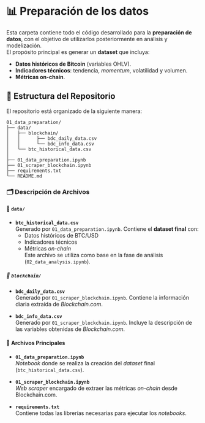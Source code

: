 # 📊  Preparación de los datos

Esta carpeta contiene todo el código desarrollado para la **preparación de datos**, con el objetivo de utilizarlos posteriormente en análisis y modelización.  
El propósito principal es generar un **dataset** que incluya:

- **Datos históricos de Bitcoin** (variables OHLV).  
- **Indicadores técnicos**: tendencia, *momentum*, volatilidad y volumen.  
- **Métricas on-chain**.  


## 📁 Estructura del Repositorio

El repositorio está organizado de la siguiente manera:

```plaintext
01_data_preparation/
├── data/
│   ├── blockchain/
│   │      ├── bdc_daily_data.csv
│   │      └── bdc_info_data.csv
│   └── btc_historical_data.csv
│
├── 01_data_preparation.ipynb  
├── 01_scraper_blockchain.ipynb
├── requirements.txt
└── README.md
```

### 🗂️ Descripción de Archivos

#### 📁 `data/`

- **`btc_historical_data.csv`**  
  Generado por `01_data_preparation.ipynb`. Contiene el **dataset final** con:
  - Datos históricos de BTC/USD
  - Indicadores técnicos
  - Métricas *on-chain*  
  Este archivo se utiliza como base en la fase de análisis (`02_data_analysis.ipynb`).

##### 📁 `blockchain/`

- **`bdc_daily_data.csv`**  
  Generado por `01_scraper_blockchain.ipynb`. Contiene la información diaria extraída de *Blockchain.com*.

- **`bdc_info_data.csv`**  
  Generado por `01_scraper_blockchain.ipynb`. Incluye la descripción de las variables obtenidas de *Blockchain.com*.


#### 📄 Archivos Principales

- **`01_data_preparation.ipynb`**  
  *Notebook* donde se realiza la creación del *dataset* final (`btc_historical_data.csv`).

- **`01_scraper_blockchain.ipynb`**  
  *Web scraper* encargado de extraer las métricas *on-chain* desde Blockchain.com.

- **`requirements.txt`**  
  Contiene todas las librerías necesarias para ejecutar los *notebooks*.
